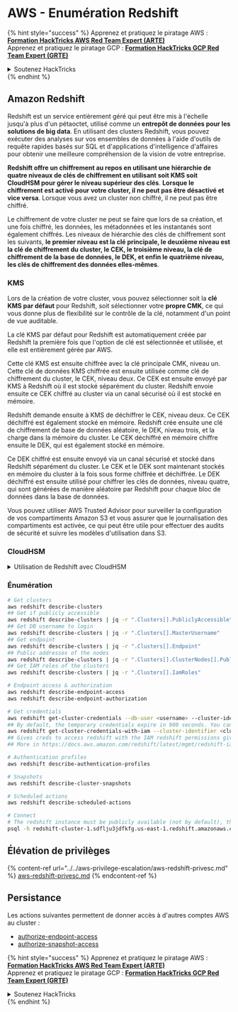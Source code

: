 # AWS - Enumération Redshift

{% hint style="success" %}
Apprenez et pratiquez le piratage AWS :<img src="/.gitbook/assets/image.png" alt="" data-size="line">[**Formation HackTricks AWS Red Team Expert (ARTE)**](https://training.hacktricks.xyz/courses/arte)<img src="/.gitbook/assets/image.png" alt="" data-size="line">\
Apprenez et pratiquez le piratage GCP : <img src="/.gitbook/assets/image (2).png" alt="" data-size="line">[**Formation HackTricks GCP Red Team Expert (GRTE)**<img src="/.gitbook/assets/image (2).png" alt="" data-size="line">](https://training.hacktricks.xyz/courses/grte)

<details>

<summary>Soutenez HackTricks</summary>

* Consultez les [**plans d'abonnement**](https://github.com/sponsors/carlospolop)!
* **Rejoignez le** 💬 [**groupe Discord**](https://discord.gg/hRep4RUj7f) ou le [**groupe Telegram**](https://t.me/peass) ou **suivez-nous** sur **Twitter** 🐦 [**@hacktricks\_live**](https://twitter.com/hacktricks\_live)**.**
* **Partagez des astuces de piratage en soumettant des PR aux** [**HackTricks**](https://github.com/carlospolop/hacktricks) et [**HackTricks Cloud**](https://github.com/carlospolop/hacktricks-cloud) dépôts GitHub.

</details>
{% endhint %}

## Amazon Redshift

Redshift est un service entièrement géré qui peut être mis à l'échelle jusqu'à plus d'un pétaoctet, utilisé comme un **entrepôt de données pour les solutions de big data**. En utilisant des clusters Redshift, vous pouvez exécuter des analyses sur vos ensembles de données à l'aide d'outils de requête rapides basés sur SQL et d'applications d'intelligence d'affaires pour obtenir une meilleure compréhension de la vision de votre entreprise.

**Redshift offre un chiffrement au repos en utilisant une hiérarchie de quatre niveaux de clés de chiffrement en utilisant soit KMS soit CloudHSM pour gérer le niveau supérieur des clés**. **Lorsque le chiffrement est activé pour votre cluster, il ne peut pas être désactivé et vice versa**. Lorsque vous avez un cluster non chiffré, il ne peut pas être chiffré.

Le chiffrement de votre cluster ne peut se faire que lors de sa création, et une fois chiffré, les données, les métadonnées et les instantanés sont également chiffrés. Les niveaux de hiérarchie des clés de chiffrement sont les suivants, **le premier niveau est la clé principale, le deuxième niveau est la clé de chiffrement du cluster, le CEK, le troisième niveau, la clé de chiffrement de la base de données, le DEK, et enfin le quatrième niveau, les clés de chiffrement des données elles-mêmes**.

### KMS

Lors de la création de votre cluster, vous pouvez sélectionner soit la **clé KMS par défaut** pour Redshift, soit sélectionner votre **propre CMK**, ce qui vous donne plus de flexibilité sur le contrôle de la clé, notamment d'un point de vue auditable.

La clé KMS par défaut pour Redshift est automatiquement créée par Redshift la première fois que l'option de clé est sélectionnée et utilisée, et elle est entièrement gérée par AWS.

Cette clé KMS est ensuite chiffrée avec la clé principale CMK, niveau un. Cette clé de données KMS chiffrée est ensuite utilisée comme clé de chiffrement du cluster, le CEK, niveau deux. Ce CEK est ensuite envoyé par KMS à Redshift où il est stocké séparément du cluster. Redshift envoie ensuite ce CEK chiffré au cluster via un canal sécurisé où il est stocké en mémoire.

Redshift demande ensuite à KMS de déchiffrer le CEK, niveau deux. Ce CEK déchiffré est également stocké en mémoire. Redshift crée ensuite une clé de chiffrement de base de données aléatoire, le DEK, niveau trois, et la charge dans la mémoire du cluster. Le CEK déchiffré en mémoire chiffre ensuite le DEK, qui est également stocké en mémoire.

Ce DEK chiffré est ensuite envoyé via un canal sécurisé et stocké dans Redshift séparément du cluster. Le CEK et le DEK sont maintenant stockés en mémoire du cluster à la fois sous forme chiffrée et déchiffrée. Le DEK déchiffré est ensuite utilisé pour chiffrer les clés de données, niveau quatre, qui sont générées de manière aléatoire par Redshift pour chaque bloc de données dans la base de données.

Vous pouvez utiliser AWS Trusted Advisor pour surveiller la configuration de vos compartiments Amazon S3 et vous assurer que le journalisation des compartiments est activée, ce qui peut être utile pour effectuer des audits de sécurité et suivre les modèles d'utilisation dans S3.

### CloudHSM

<details>

<summary>Utilisation de Redshift avec CloudHSM</summary>

Lorsque vous travaillez avec CloudHSM pour effectuer votre chiffrement, vous devez d'abord établir une connexion de confiance entre votre client HSM et Redshift en utilisant des certificats client et serveur.

Cette connexion est nécessaire pour fournir des communications sécurisées, permettant l'envoi de clés de chiffrement entre votre client HSM et vos clusters Redshift. En utilisant une paire de clés privée et publique générée de manière aléatoire, Redshift crée un certificat client public, qui est chiffré et stocké par Redshift. Celui-ci doit être téléchargé et enregistré sur votre client HSM, et attribué à la partition HSM correcte.

Vous devez ensuite configurer Redshift avec les détails suivants de votre client HSM : l'adresse IP du HSM, le nom de la partition HSM, le mot de passe de la partition HSM, et le certificat serveur HSM public, qui est chiffré par CloudHSM en utilisant une clé maître interne. Une fois ces informations fournies, Redshift confirmera et vérifiera qu'il peut se connecter et accéder à la partition de développement.

Si vos politiques de sécurité internes ou vos contrôles de gouvernance dictent que vous devez appliquer une rotation des clés, alors cela est possible avec Redshift vous permettant de faire tourner les clés de chiffrement pour les clusters chiffrés, cependant, vous devez être conscient que pendant le processus de rotation des clés, le cluster sera temporairement indisponible, il est donc préférable de ne faire tourner les clés que lorsque vous en avez besoin, ou si vous pensez qu'elles ont pu être compromises.

Pendant la rotation, Redshift fera tourner le CEK pour votre cluster et pour toutes les sauvegardes de ce cluster. Il fera tourner un DEK pour le cluster mais il n'est pas possible de faire tourner un DEK pour les instantanés stockés dans S3 qui ont été chiffrés en utilisant le DEK. Il mettra le cluster dans un état de 'rotation des clés' jusqu'à ce que le processus soit terminé, moment où le statut reviendra à 'disponible'.

</details>

### Énumération
```bash
# Get clusters
aws redshift describe-clusters
## Get if publicly accessible
aws redshift describe-clusters | jq -r ".Clusters[].PubliclyAccessible"
## Get DB username to login
aws redshift describe-clusters | jq -r ".Clusters[].MasterUsername"
## Get endpoint
aws redshift describe-clusters | jq -r ".Clusters[].Endpoint"
## Public addresses of the nodes
aws redshift describe-clusters | jq -r ".Clusters[].ClusterNodes[].PublicIPAddress"
## Get IAM roles of the clusters
aws redshift describe-clusters | jq -r ".Clusters[].IamRoles"

# Endpoint access & authorization
aws redshift describe-endpoint-access
aws redshift describe-endpoint-authorization

# Get credentials
aws redshift get-cluster-credentials --db-user <username> --cluster-identifier <cluster-id>
## By default, the temporary credentials expire in 900 seconds. You can optionally specify a duration between 900 seconds (15 minutes) and 3600 seconds (60 minutes).
aws redshift get-cluster-credentials-with-iam --cluster-identifier <cluster-id>
## Gives creds to access redshift with the IAM redshift permissions given to the current AWS account
## More in https://docs.aws.amazon.com/redshift/latest/mgmt/redshift-iam-access-control-identity-based.html

# Authentication profiles
aws redshift describe-authentication-profiles

# Snapshots
aws redshift describe-cluster-snapshots

# Scheduled actions
aws redshift describe-scheduled-actions

# Connect
# The redshift instance must be publicly available (not by default), the sg need to allow inbounds connections to the port and you need creds
psql -h redshift-cluster-1.sdflju3jdfkfg.us-east-1.redshift.amazonaws.com -U admin -d dev -p 5439
```
## Élévation de privilèges

{% content-ref url="../../aws-privilege-escalation/aws-redshift-privesc.md" %}
[aws-redshift-privesc.md](../../aws-privilege-escalation/aws-redshift-privesc.md)
{% endcontent-ref %}

## Persistance

Les actions suivantes permettent de donner accès à d'autres comptes AWS au cluster :

* [authorize-endpoint-access](https://docs.aws.amazon.com/cli/latest/reference/redshift/authorize-endpoint-access.html)
* [authorize-snapshot-access](https://docs.aws.amazon.com/cli/latest/reference/redshift/authorize-snapshot-access.html)

{% hint style="success" %}
Apprenez et pratiquez le piratage AWS :<img src="/.gitbook/assets/image.png" alt="" data-size="line">[**Formation HackTricks AWS Red Team Expert (ARTE)**](https://training.hacktricks.xyz/courses/arte)<img src="/.gitbook/assets/image.png" alt="" data-size="line">\
Apprenez et pratiquez le piratage GCP : <img src="/.gitbook/assets/image (2).png" alt="" data-size="line">[**Formation HackTricks GCP Red Team Expert (GRTE)**<img src="/.gitbook/assets/image (2).png" alt="" data-size="line">](https://training.hacktricks.xyz/courses/grte)

<details>

<summary>Soutenez HackTricks</summary>

* Consultez les [**plans d'abonnement**](https://github.com/sponsors/carlospolop)!
* **Rejoignez le** 💬 [**groupe Discord**](https://discord.gg/hRep4RUj7f) ou le [**groupe Telegram**](https://t.me/peass) ou **suivez-nous** sur **Twitter** 🐦 [**@hacktricks\_live**](https://twitter.com/hacktricks\_live)**.**
* **Partagez des astuces de piratage en soumettant des PR aux** [**HackTricks**](https://github.com/carlospolop/hacktricks) **et** [**HackTricks Cloud**](https://github.com/carlospolop/hacktricks-cloud) **github repos.**

</details>
{% endhint %}
